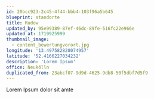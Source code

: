 ```yaml
---
id: 20bcc923-2c45-4f44-bbb4-103f96a5b645
blueprint: standorte
title: Rudow
updated_by: 95e99389-87ef-46dc-89fe-516fc22e966e
updated_at: 1719925999
thumbnail_image:
  - content_bewertungvorort.jpg
longitude: '13.497582828074957'
latitude: '52.4166227034232'
description: 'Lorem Ipsum'
office: Neukölln
duplicated_from: 23abcf07-9d9d-4625-9db8-50f5dbf7d5f9
---
```

Lorem Ipsum dolor sit amte